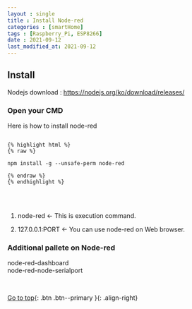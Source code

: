 ```yaml
---
layout : single
title : Install Node-red
categories : [smartHome]
tags : [Raspberry_Pi, ESP8266]
date : 2021-09-12
last_modified_at: 2021-09-12
---
```


## Install <br>

Nodejs download : <https://nodejs.org/ko/download/releases/> <br>

### Open your CMD <br> 

Here is how to install node-red
<pre>
<code>
{% highlight html %}
{% raw %}

npm install -g --unsafe-perm node-red

{% endraw %}
{% endhighlight %}
</code>
</pre>

<br>

1. node-red   <- This is execution command. <br>

2. 127.0.0.1:PORT  <- You can use node-red on Web browser. <br>


###  Additional pallete on Node-red

node-red-dashboard <br>
node-red-node-serialport <br>

<br> 

[Go to top](#){: .btn .btn--primary }{: .align-right}

